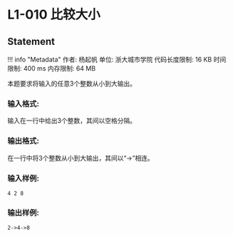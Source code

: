 
# L1-010 比较大小

## Statement

!!! info "Metadata"
    作者: 杨起帆
    单位: 浙大城市学院
    代码长度限制: 16 KB
    时间限制: 400 ms
    内存限制: 64 MB

本题要求将输入的任意3个整数从小到大输出。

### 输入格式:

输入在一行中给出3个整数，其间以空格分隔。

### 输出格式:

在一行中将3个整数从小到大输出，其间以“->”相连。 

### 输入样例:
```plaintext
4 2 8
```

### 输出样例:
```plaintext
2->4->8
```

